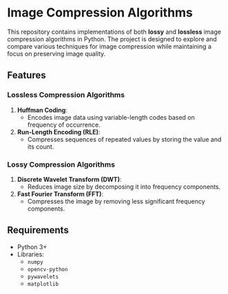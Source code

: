 # Image Compression Algorithms

This repository contains implementations of both **lossy** and **lossless** image compression algorithms in Python. The project is designed to explore and compare various techniques for image compression while maintaining a focus on preserving image quality.

## Features

### Lossless Compression Algorithms
1. **Huffman Coding**: 
   - Encodes image data using variable-length codes based on frequency of occurrence.
2. **Run-Length Encoding (RLE)**: 
   - Compresses sequences of repeated values by storing the value and its count.

### Lossy Compression Algorithms
1. **Discrete Wavelet Transform (DWT)**: 
   - Reduces image size by decomposing it into frequency components.
2. **Fast Fourier Transform (FFT)**: 
   - Compresses the image by removing less significant frequency components.

## Requirements

- Python 3+
- Libraries:
  - `numpy`
  - `opencv-python`
  - `pywavelets`
  - `matplotlib`
